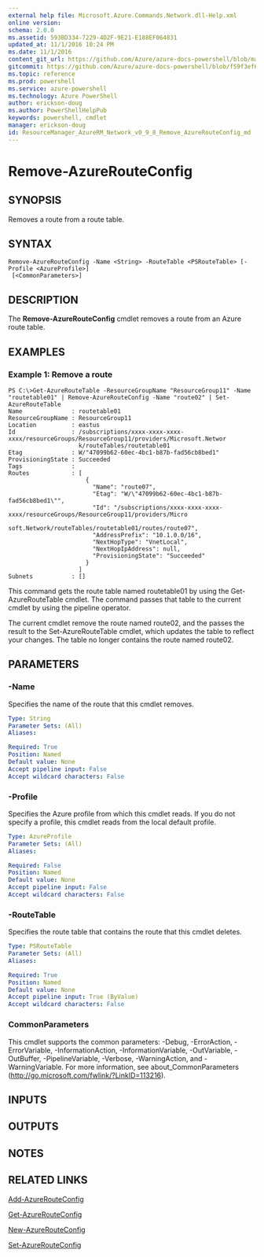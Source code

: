 ```yaml
---
external help file: Microsoft.Azure.Commands.Network.dll-Help.xml
online version: 
schema: 2.0.0
ms.assetid: 593BD334-7229-4D2F-9E21-E188EF064831
updated_at: 11/1/2016 10:24 PM
ms.date: 11/1/2016
content_git_url: https://github.com/Azure/azure-docs-powershell/blob/master/azureps-cmdlets-docs/ResourceManager/AzureRM.Network/v0.9.8/Remove-AzureRouteConfig.md
gitcommit: https://github.com/Azure/azure-docs-powershell/blob/f59f3ef60bc592383812213e69fd77ba950759ed/azureps-cmdlets-docs/ResourceManager/AzureRM.Network/v0.9.8/Remove-AzureRouteConfig.md
ms.topic: reference
ms.prod: powershell
ms.service: azure-powershell
ms.technology: Azure PowerShell
author: erickson-doug
ms.author: PowerShellHelpPub
keywords: powershell, cmdlet
manager: erickson-doug
id: ResourceManager_AzureRM_Network_v0_9_8_Remove_AzureRouteConfig_md
---
```


# Remove-AzureRouteConfig

## SYNOPSIS
Removes a route from a route table.

## SYNTAX

```
Remove-AzureRouteConfig -Name <String> -RouteTable <PSRouteTable> [-Profile <AzureProfile>]
 [<CommonParameters>]
```

## DESCRIPTION
The **Remove-AzureRouteConfig** cmdlet removes a route from an Azure route table.

## EXAMPLES

### Example 1: Remove a route
```
PS C:\>Get-AzureRouteTable -ResourceGroupName "ResourceGroup11" -Name "routetable01" | Remove-AzureRouteConfig -Name "route02" | Set-AzureRouteTable
Name              : routetable01
ResourceGroupName : ResourceGroup11
Location          : eastus
Id                : /subscriptions/xxxx-xxxx-xxxx-xxxx/resourceGroups/ResourceGroup11/providers/Microsoft.Networ
                    k/routeTables/routetable01
Etag              : W/"47099b62-60ec-4bc1-b87b-fad56cb8bed1"
ProvisioningState : Succeeded
Tags              : 
Routes            : [
                      {
                        "Name": "route07",
                        "Etag": "W/\"47099b62-60ec-4bc1-b87b-fad56cb8bed1\"",
                        "Id": "/subscriptions/xxxx-xxxx-xxxx-xxxx/resourceGroups/ResourceGroup11/providers/Micro
                    soft.Network/routeTables/routetable01/routes/route07",
                        "AddressPrefix": "10.1.0.0/16",
                        "NextHopType": "VnetLocal",
                        "NextHopIpAddress": null, 
                        "ProvisioningState": "Succeeded"
                      }
                    ] 
Subnets           : []
```

This command gets the route table named routetable01 by using the Get-AzureRouteTable cmdlet.
The command passes that table to the current cmdlet by using the pipeline operator.

The current cmdlet remove the route named route02, and the passes the result to the Set-AzureRouteTable cmdlet, which updates the table to reflect your changes.
The table no longer contains the route named route02.

## PARAMETERS

### -Name
Specifies the name of the route that this cmdlet removes.

```yaml
Type: String
Parameter Sets: (All)
Aliases: 

Required: True
Position: Named
Default value: None
Accept pipeline input: False
Accept wildcard characters: False
```

### -Profile
Specifies the Azure profile from which this cmdlet reads.
If you do not specify a profile, this cmdlet reads from the local default profile.

```yaml
Type: AzureProfile
Parameter Sets: (All)
Aliases: 

Required: False
Position: Named
Default value: None
Accept pipeline input: False
Accept wildcard characters: False
```

### -RouteTable
Specifies the route table that contains the route that this cmdlet deletes.

```yaml
Type: PSRouteTable
Parameter Sets: (All)
Aliases: 

Required: True
Position: Named
Default value: None
Accept pipeline input: True (ByValue)
Accept wildcard characters: False
```

### CommonParameters
This cmdlet supports the common parameters: -Debug, -ErrorAction, -ErrorVariable, -InformationAction, -InformationVariable, -OutVariable, -OutBuffer, -PipelineVariable, -Verbose, -WarningAction, and -WarningVariable. For more information, see about_CommonParameters (http://go.microsoft.com/fwlink/?LinkID=113216).

## INPUTS

## OUTPUTS

## NOTES

## RELATED LINKS

[Add-AzureRouteConfig](xref:ResourceManager/AzureRM.Network/v0.9.8/Add-AzureRouteConfig.md)

[Get-AzureRouteConfig](xref:ResourceManager/AzureRM.Network/v0.9.8/Get-AzureRouteConfig.md)

[New-AzureRouteConfig](xref:ResourceManager/AzureRM.Network/v0.9.8/New-AzureRouteConfig.md)

[Set-AzureRouteConfig](xref:ResourceManager/AzureRM.Network/v0.9.8/Set-AzureRouteConfig.md)


